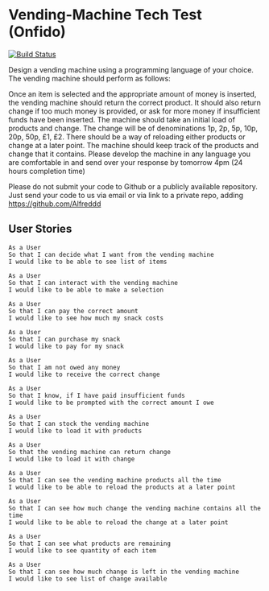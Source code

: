 Vending-Machine Tech Test (Onfido)
==================
[![Build Status](https://travis-ci.com/bpourian/vending-machine.svg?token=pbZE7sGYsn5RyUv9ZzzN&branch=master)](https://travis-ci.com/bpourian/vending-machine)


Design a vending machine using a programming language of your choice. The vending machine should perform as follows:

Once an item is selected and the appropriate amount of money is inserted, the vending machine should return the correct product.
It should also return change if too much money is provided, or ask for more money if insufficient funds have been inserted.
The machine should take an initial load of products and change. The change will be of denominations 1p, 2p, 5p, 10p, 20p, 50p, £1, £2.
There should be a way of reloading either products or change at a later point.
The machine should keep track of the products and change that it contains.
Please develop the machine in any language you are comfortable in and send over your response by tomorrow 4pm (24 hours completion time)

Please do not submit your code to Github or a publicly available repository. Just send your code to us via email or via link to a private repo, adding https://github.com/Alfreddd​

User Stories
---------
```
As a User
So that I can decide what I want from the vending machine
I would like to be able to see list of items
```

```
As a User
So that I can interact with the vending machine
I would like to be able to make a selection

```

```
As a User
So that I can pay the correct amount
I would like to see how much my snack costs
```
```
As a User
So that I can purchase my snack
I would like to pay for my snack
```

```
As a User
So that I am not owed any money
I would like to receive the correct change

```

```
As a User
So that I know, if I have paid insufficient funds
I would like to be prompted with the correct amount I owe
```

```
As a User
So that I can stock the vending machine
I would like to load it with products
```

```
As a User
So that the vending machine can return change
I would like to load it with change
```
```
As a User
So that I can see the vending machine products all the time
I would like to be able to reload the products at a later point
```
```
As a User
So that I can see how much change the vending machine contains all the time
I would like to be able to reload the change at a later point
```

```
As a User
So that I can see what products are remaining
I would like to see quantity of each item
```

```
As a User
So that I can see how much change is left in the vending machine
I would like to see list of change available
```
